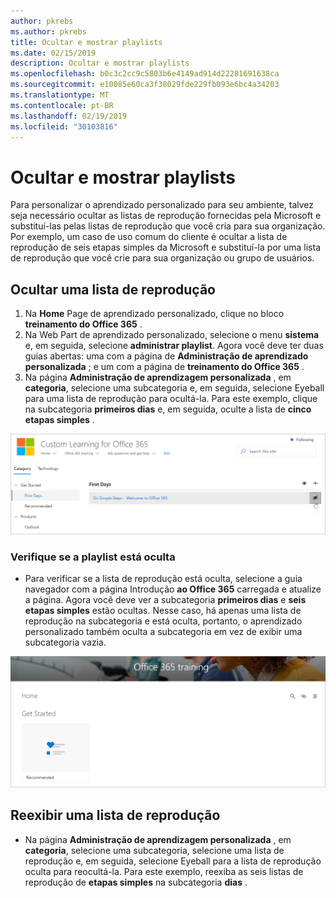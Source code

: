 ```yaml
---
author: pkrebs
ms.author: pkrebs
title: Ocultar e mostrar playlists
ms.date: 02/15/2019
description: Ocultar e mostrar playlists
ms.openlocfilehash: b0c3c2cc9c5803b6e4149ad914d22281691638ca
ms.sourcegitcommit: e10085e60ca3f38029fde229fb093e6bc4a34203
ms.translationtype: MT
ms.contentlocale: pt-BR
ms.lasthandoff: 02/19/2019
ms.locfileid: "30103816"
---
```

# <a name="hide-and-show-playlists"></a>Ocultar e mostrar playlists

Para personalizar o aprendizado personalizado para seu ambiente, talvez seja necessário ocultar as listas de reprodução fornecidas pela Microsoft e substituí-las pelas listas de reprodução que você cria para sua organização. Por exemplo, um caso de uso comum do cliente é ocultar a lista de reprodução de seis etapas simples da Microsoft e substituí-la por uma lista de reprodução que você crie para sua organização ou grupo de usuários. 

## <a name="hide-a-playlist"></a>Ocultar uma lista de reprodução

1. Na **Home** Page de aprendizado personalizado, clique no bloco **treinamento do Office 365** .
2. Na Web Part de aprendizado personalizado, selecione o menu **sistema** e, em seguida, selecione **administrar playlist**. Agora você deve ter duas guias abertas: uma com a página de **Administração de aprendizado personalizada** ; e um com a página de **treinamento do Office 365** . 
3. Na página **Administração de aprendizagem personalizada** , em **categoria**, selecione uma subcategoria e, em seguida, selecione Eyeball para uma lista de reprodução para ocultá-la. Para este exemplo, clique na subcategoria **primeiros dias** e, em seguida, oculte a lista de **cinco etapas simples** .  

![CG-hideplaylist. png](media/cg-hideplaylist.png)

### <a name="verify-the-playlist-is-hidden"></a>Verifique se a playlist está oculta
- Para verificar se a lista de reprodução está oculta, selecione a guia navegador com a página Introdução **ao Office 365** carregada e atualize a página. Agora você deve ver a subcategoria **primeiros dias** e **seis etapas simples** estão ocultas. Nesse caso, há apenas uma lista de reprodução na subcategoria e está oculta, portanto, o aprendizado personalizado também oculta a subcategoria em vez de exibir uma subcategoria vazia. 

![CG-hideplaylistrefresh. png](media/cg-hideplaylistrefresh.png)

## <a name="unhide-a-playlist"></a>Reexibir uma lista de reprodução

- Na página **Administração de aprendizagem personalizada** , em **categoria**, selecione uma subcategoria, selecione uma lista de reprodução e, em seguida, selecione Eyeball para a lista de reprodução oculta para reocultá-la. Para este exemplo, reexiba as seis listas de reprodução de **etapas simples** na subcategoria **dias** .  

